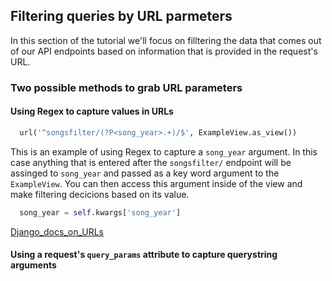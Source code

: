 ## Filtering queries by URL parmeters
In this section of the tutorial we'll focus on filltering the data that comes out of our API endpoints based on information that is provided in the request's URL. 

### Two possible methods to grab URL parameters

#### Using Regex to capture values in URLs 
```Python 
  url('^songsfilter/(?P<song_year>.+)/$', ExampleView.as_view())
```
This is an example of using Regex to capture a ```song_year``` argument. In this case anything that is entered after the ```songsfilter/``` endpoint will be assinged to ```song_year``` and passed as a key word argument to the ```ExampleView```. You can then access this argument inside of the view and make filtering decicions based on its value. 

```Python
  song_year = self.kwargs['song_year']
```


[Django_docs_on_URLs](https://docs.djangoproject.com/en/1.10/topics/http/urls/)

#### Using a request's ```query_params``` attribute to capture querystring arguments
